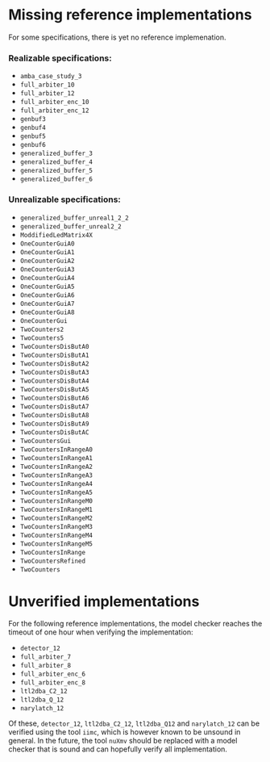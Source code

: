 # Missing reference implementations

For some specifications, there is yet no reference implemenation.

### Realizable specifications:

- `amba_case_study_3`
- `full_arbiter_10`
- `full_arbiter_12`
- `full_arbiter_enc_10`
- `full_arbiter_enc_12`
- `genbuf3`
- `genbuf4`
- `genbuf5`
- `genbuf6`
- `generalized_buffer_3`
- `generalized_buffer_4`
- `generalized_buffer_5`
- `generalized_buffer_6`

### Unrealizable specifications:

- `generalized_buffer_unreal1_2_2`
- `generalized_buffer_unreal2_2`
- `ModdifiedLedMatrix4X`
- `OneCounterGuiA0`
- `OneCounterGuiA1`
- `OneCounterGuiA2`
- `OneCounterGuiA3`
- `OneCounterGuiA4`
- `OneCounterGuiA5`
- `OneCounterGuiA6`
- `OneCounterGuiA7`
- `OneCounterGuiA8`
- `OneCounterGui`
- `TwoCounters2`
- `TwoCounters5`
- `TwoCountersDisButA0`
- `TwoCountersDisButA1`
- `TwoCountersDisButA2`
- `TwoCountersDisButA3`
- `TwoCountersDisButA4`
- `TwoCountersDisButA5`
- `TwoCountersDisButA6`
- `TwoCountersDisButA7`
- `TwoCountersDisButA8`
- `TwoCountersDisButA9`
- `TwoCountersDisButAC`
- `TwoCountersGui`
- `TwoCountersInRangeA0`
- `TwoCountersInRangeA1`
- `TwoCountersInRangeA2`
- `TwoCountersInRangeA3`
- `TwoCountersInRangeA4`
- `TwoCountersInRangeA5`
- `TwoCountersInRangeM0`
- `TwoCountersInRangeM1`
- `TwoCountersInRangeM2`
- `TwoCountersInRangeM3`
- `TwoCountersInRangeM4`
- `TwoCountersInRangeM5`
- `TwoCountersInRange`
- `TwoCountersRefined`
- `TwoCounters`

# Unverified implementations

For the following reference implementations, the model checker reaches the
timeout of one hour when verifying the implementation:

- `detector_12`
- `full_arbiter_7`
- `full_arbiter_8`
- `full_arbiter_enc_6`
- `full_arbiter_enc_8`
- `ltl2dba_C2_12`
- `ltl2dba_Q_12`
- `narylatch_12`

Of these, `detector_12`, `ltl2dba_C2_12`, `ltl2dba_Q12` and `narylatch_12` can
be verified using the tool `iimc`, which is however known to be unsound in
general. In the future, the tool `nuXmv` should be replaced with a model
checker that is sound and can hopefully verify all implementation.
